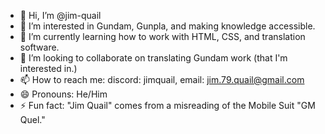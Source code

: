 - 👋 Hi, I’m @jim-quail
- 👀 I’m interested in Gundam, Gunpla, and making knowledge accessible.
- 🌱 I’m currently learning how to work with HTML, CSS, and translation software.
- 💞️ I’m looking to collaborate on translating Gundam work (that I'm interested in.)
- 📫 How to reach me: discord: jimquail, email: jim.79.quail@gmail.com
- 😄 Pronouns: He/Him
- ⚡ Fun fact: "Jim Quail" comes from a misreading of the Mobile Suit "GM Quel."

<!---
jim-quail/jim-quail is a ✨ special ✨ repository because its `README.md` (this file) appears on your GitHub profile.
You can click the Preview link to take a look at your changes.
--->

